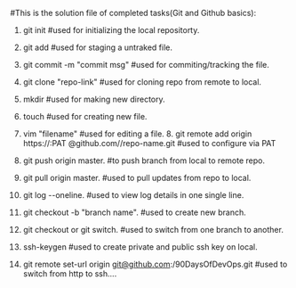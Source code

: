 #This is the solution file of completed tasks(Git and Github basics):

1. git init #used for initializing the local repositorty.

2. git add #used for staging a untraked file.

3. git commit -m "commit msg" #used for commiting/tracking the file.

4. git clone "repo-link" #used for cloning repo from remote to local.

5. mkdir #used for making new directory.

6. touch #used for creating new file.

7. vim "filename" #used for editing a file. 8. git remote add origin https://<username>:PAT   @github.com/<username>/repo-name.git    #used to configure via PAT

8. git push origin master. #to push branch from local to remote repo.

9. git pull origin master. #used to pull updates from repo to local.

10. git log --oneline. #used to view log details in one single line.

11. git checkout -b "branch name".  #used to create new branch.

12. git checkout or git switch. #used to switch from one branch to another.

13. ssh-keygen #used to create private and public ssh key on local.

14. git remote set-url origin git@github.com:<your-username>/90DaysOfDevOps.git #used to switch from http to ssh....
